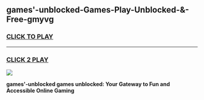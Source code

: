 
## games'-unblocked-Games-Play-Unblocked-&-Free-gmyvg
<h3>
<a href="https://premium76.site?title=games'-unblocked&ref=24A">CLICK TO PLAY</a></h3>
<hr>

<h3>
<a href="https://premium76.site?title=games'-unblocked&ref=24A">CLICK 2 PLAY</a>
  
</h3>

<a href="https://premium76.site?title=games'-unblocked&ref=24A"><img src="https://clearcache.store/games.png"></a>


**games'-unblocked games unblocked: Your Gateway to Fun and Accessible Online Gaming**
